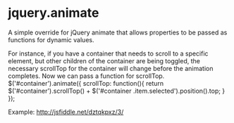 # jquery.animate
A simple override for jQuery animate that allows properties to be passed as functions for dynamic values.

For instance, if you have a container that needs to scroll to a specific element, but other children of the container are being toggled, the necessary scrollTop for the container will change before the animation completes. Now we can pass a function for scrollTop. 
$('#container').animate({
  scrollTop: function(){
    return $('#container').scrollTop() + $('#container .item.selected').position().top;
  }
});

Example: http://jsfiddle.net/dztqkpxz/3/
